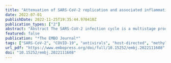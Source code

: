 ```yaml
---
title: "Attenuation of SARS-CoV-2 replication and associated inflammation by concomitant targeting of viral and host cap 2'-O-ribose methyltransferases"
date: 2022-07-01
publishDate: 2022-11-25T19:35:44.970410Z
publication_types: ["2"]
abstract: "Abstract The SARS-CoV-2 infection cycle is a multistage process that relies on functional interactions between the host and the pathogen. Here, we repurposed antiviral drugs against both viral and host enzymes to pharmaceutically block methylation of the viral RNA 2'-O-ribose cap needed for viral immune escape. We find that the host cap 2'-O-ribose methyltransferase MTr1 can compensate for loss of viral NSP16 methyltransferase in facilitating virus replication. Concomitant inhibition of MTr1 and NSP16 efficiently suppresses SARS-CoV-2 replication. Using in silico target-based drug screening, we identify a bispecific MTr1/NSP16 inhibitor with anti-SARS-CoV-2 activity in?vitro and in?vivo but with unfavorable side effects. We further show antiviral activity of inhibitors that target independent stages of the host SAM cycle providing the methyltransferase co-substrate. In particular, the adenosylhomocysteinase (AHCY) inhibitor DZNep is antiviral in in?vitro, in ex?vivo, and in a mouse infection model and synergizes with existing COVID-19 treatments. Moreover, DZNep exhibits a strong immunomodulatory effect curbing infection-induced hyperinflammation and reduces lung fibrosis markers ex?vivo. Thus, multispecific and metabolic MTase inhibitors constitute yet unexplored treatment options against COVID-19."
featured: false
publication: "*The EMBO Journal*"
tags: ["SARS-CoV-2", "COVID-19", "antivirals", "host-directed", "methyltransferase"]
url_pdf: "https://www.embopress.org/doi/full/10.15252/embj.2022111608"
doi: "10.15252/embj.2022111608"
---
```


